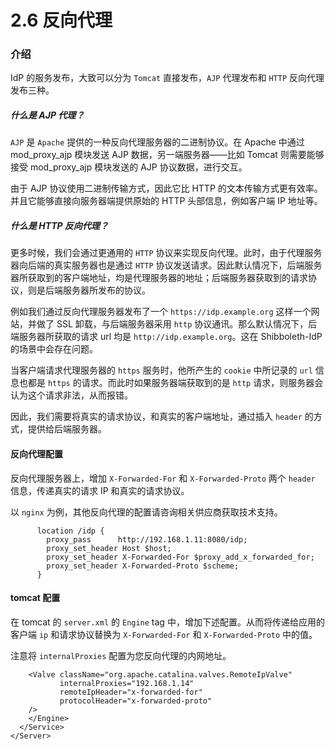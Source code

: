 # 2.6 反向代理

### 介绍
IdP 的服务发布，大致可以分为 `Tomcat` 直接发布，`AJP` 代理发布和 `HTTP` 反向代理发布三种。

##### 什么是 AJP 代理？
`AJP` 是 `Apache` 提供的一种反向代理服务器的二进制协议。在 Apache 中通过 mod_proxy_ajp 模块发送 AJP 数据，另一端服务器——比如 Tomcat 则需要能够接受 mod_proxy_ajp 模块发送的 AJP 协议数据，进行交互。

由于 AJP 协议使用二进制传输方式，因此它比 HTTP 的文本传输方式更有效率。并且它能够直接向服务器端提供原始的 HTTP 头部信息，例如客户端 IP 地址等。

##### 什么是 HTTP 反向代理？
更多时候，我们会通过更通用的 `HTTP` 协议来实现反向代理。此时，由于代理服务器向后端的真实服务器也是通过 `HTTP` 协议发送请求。因此默认情况下，后端服务器所获取到的客户端地址，均是代理服务器的地址；后端服务器获取到的请求协议，则是后端服务器所发布的协议。

例如我们通过反向代理服务器发布了一个 `https://idp.example.org` 这样一个网站，并做了 SSL 卸载，与后端服务器采用 `http` 协议通讯。那么默认情况下，后端服务器所获取的请求 url 均是 `http://idp.example.org`。这在 Shibboleth-IdP 的场景中会存在问题。

当客户端请求代理服务器的 `https` 服务时，他所产生的 `cookie` 中所记录的 `url` 信息也都是 `https` 的请求。而此时如果服务器端获取到的是 `http` 请求，则服务器会认为这个请求非法，从而报错。

因此，我们需要将真实的请求协议，和真实的客户端地址，通过插入 `header` 的方式，提供给后端服务器。

#### 反向代理配置
反向代理服务器上，增加 `X-Forwarded-For` 和 `X-Forwarded-Proto` 两个 `header` 信息，传递真实的请求 IP 和真实的请求协议。

以 `nginx` 为例，其他反向代理的配置请咨询相关供应商获取技术支持。
```
      location /idp {
        proxy_pass      http://192.168.1.11:8080/idp;
        proxy_set_header Host $host;
        proxy_set_header X-Forwarded-For $proxy_add_x_forwarded_for;
        proxy_set_header X-Forwarded-Proto $scheme;
      }

```

#### tomcat 配置
在 tomcat 的 `server.xml`  的 `Engine` tag 中，增加下述配置。从而将传递给应用的客户端 `ip` 和请求协议替换为 `X-Forwarded-For` 和 `X-Forwarded-Proto` 中的值。

注意将 `internalProxies` 配置为您反向代理的内网地址。
```
    <Valve className="org.apache.catalina.valves.RemoteIpValve"
           internalProxies="192.168.1.14"
           remoteIpHeader="x-forwarded-for"
           protocolHeader="x-forwarded-proto"
    />
    </Engine>
  </Service>
</Server>
```